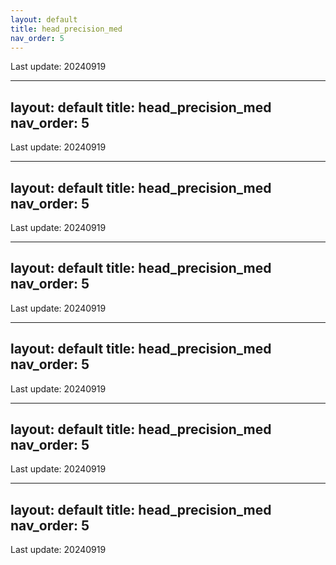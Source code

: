 ```yaml
---
layout: default
title: head_precision_med
nav_order: 5
---
```


Last update: 20240919

---
layout: default
title: head_precision_med
nav_order: 5
---

Last update: 20240919

---
layout: default
title: head_precision_med
nav_order: 5
---

Last update: 20240919

---
layout: default
title: head_precision_med
nav_order: 5
---

Last update: 20240919

---
layout: default
title: head_precision_med
nav_order: 5
---

Last update: 20240919

---
layout: default
title: head_precision_med
nav_order: 5
---

Last update: 20240919

---
layout: default
title: head_precision_med
nav_order: 5
---

Last update: 20240919

